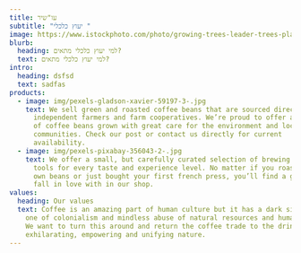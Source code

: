 ```yaml
---
title: עו"שיר
subtitle: "יעוץ כלכלי "
image: https://www.istockphoto.com/photo/growing-trees-leader-trees-planting-trees-save-world-concept-gm962585012-262901686/URL
blurb:
  heading: למי יעוץ כלכלי מתאים?
  text: למי יעוץ כלכלי מתאים?
intro:
  heading: dsfsd
  text: sadfas
products:
  - image: img/pexels-gladson-xavier-59197-3-.jpg
    text: We sell green and roasted coffee beans that are sourced directly from
      independent farmers and farm cooperatives. We’re proud to offer a variety
      of coffee beans grown with great care for the environment and local
      communities. Check our post or contact us directly for current
      availability.
  - image: img/pexels-pixabay-356043-2-.jpg
    text: We offer a small, but carefully curated selection of brewing gear and
      tools for every taste and experience level. No matter if you roast your
      own beans or just bought your first french press, you’ll find a gadget to
      fall in love with in our shop.
values:
  heading: Our values
  text: Coffee is an amazing part of human culture but it has a dark side too –
    one of colonialism and mindless abuse of natural resources and human lives.
    We want to turn this around and return the coffee trade to the drink’s
    exhilarating, empowering and unifying nature.
---
```

